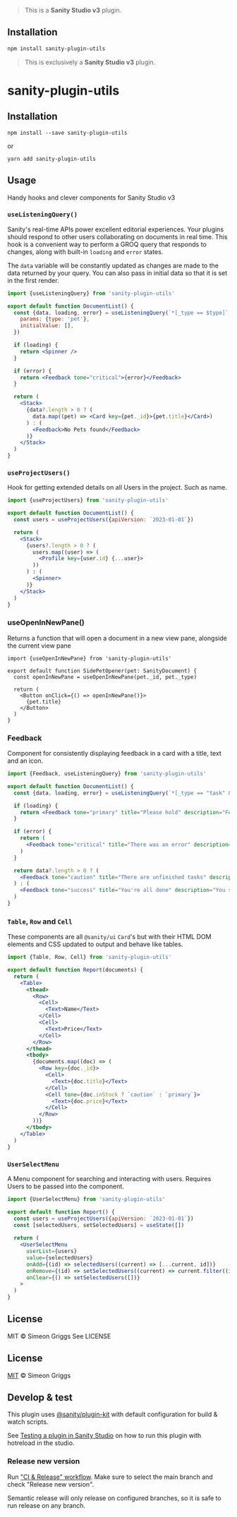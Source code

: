 > This is a **Sanity Studio v3** plugin.

## Installation

```sh
npm install sanity-plugin-utils
```

> This is exclusively a **Sanity Studio v3** plugin.

# sanity-plugin-utils

## Installation

```
npm install --save sanity-plugin-utils
```

or

```
yarn add sanity-plugin-utils
```

## Usage

Handy hooks and clever components for Sanity Studio v3

### `useListeningQuery()`

Sanity's real-time APIs power excellent editorial experiences. Your plugins should respond to other users collaborating on documents in real time. This hook is a convenient way to perform a GROQ query that responds to changes, along with built-in `loading` and `error` states.

The `data` variable will be constantly updated as changes are made to the data returned by your query. You can also pass in initial data so that it is set in the first render.

```jsx
import {useListeningQuery} from 'sanity-plugin-utils'

export default function DocumentList() {
  const {data, loading, error} = useListeningQuery(`*[_type == $type]`, {
    params: {type: 'pet'},
    initialValue: [],
  })

  if (loading) {
    return <Spinner />
  }

  if (error) {
    return <Feedback tone="critical">{error}</Feedback>
  }

  return (
    <Stack>
      {data?.length > 0 ? (
        data.map((pet) => <Card key={pet._id}>{pet.title}</Card>)
      ) : (
        <Feedback>No Pets found</Feedback>
      )}
    </Stack>
  )
}
```

### `useProjectUsers()`

Hook for getting extended details on all Users in the project. Such as name.

```jsx
import {useProjectUsers} from 'sanity-plugin-utils'

export default function DocumentList() {
  const users = useProjectUsers({apiVersion: `2023-01-01`})

  return (
    <Stack>
      {users?.length > 0 ? (
        users.map((user) => (
          <Profile key={user.id} {...user}>
        ))
      ) : (
        <Spinner>
      )}
    </Stack>
  )
}
```

### useOpenInNewPane()

Returns a function that will open a document in a new view pane, alongside the current view pane

```tsx
import {useOpenInNewPane} from 'sanity-plugin-utils'

export default function SidePetOpener(pet: SanityDocument) {
  const openInNewPane = useOpenInNewPane(pet._id, pet._type)

  return (
    <Button onClick={() => openInNewPane()}>
      {pet.title}
    </Button>
  )
}
```

### Feedback

Component for consistently displaying feedback in a card with a title, text and an icon.

```jsx
import {Feedback, useListeningQuery} from 'sanity-plugin-utils'

export default function DocumentList() {
  const {data, loading, error} = useListeningQuery(`*[_type == "task" && !complete]`)

  if (loading) {
    return <Feedback tone="primary" title="Please hold" description="Fetching tasks..." />
  }

  if (error) {
    return (
      <Feedback tone="critical" title="There was an error" description="Please try again later" />
    )
  }

  return data?.length > 0 ? (
    <Feedback tone="caution" title="There are unfinished tasks" description="Please get to work" />
  ) : (
    <Feedback tone="success" title="You're all done" description="You should feel accomplished" />
  )
}
```

### `Table`, `Row` and `Cell`

These components are all `@sanity/ui` `Card`'s but with their HTML DOM elements and CSS updated to output and behave like tables.

```jsx
import {Table, Row, Cell} from 'sanity-plugin-utils'

export default function Report(documents) {
  return (
    <Table>
      <thead>
        <Row>
          <Cell>
            <Text>Name</Text>
          </Cell>
          <Cell>
            <Text>Price</Text>
          </Cell>
        </Row>
      </thead>
      <tbody>
        {documents.map((doc) => (
          <Row key={doc._id}>
            <Cell>
              <Text>{doc.title}</Text>
            </Cell>
            <Cell tone={doc.inStock ? `caution` : `primary`}>
              <Text>{doc.price}</Text>
            </Cell>
          </Row>
        ))}
      </tbody>
    </Table>
  )
}
```

### `UserSelectMenu`

A Menu component for searching and interacting with users. Requires Users to be passed into the component. 

```jsx
import {UserSelectMenu} from 'sanity-plugin-utils'

export default function Report() {
  const users = useProjectUsers({apiVersion: `2023-01-01`})
  const [selectedUsers, setSelectedUsers] = useState([])
  
  return (
    <UserSelectMenu
      userList={users}
      value={selectedUsers}
      onAdd={(id) => selectedUsers((current) => [...current, id])}
      onRemove={(id) => setSelectedUsers((current) => current.filter((id) => id !== id))}
      onClear={() => setSelectedUsers([])}
    >
  )
}
```

## License

MIT © Simeon Griggs
See LICENSE

## License

[MIT](LICENSE) © Simeon Griggs

## Develop & test

This plugin uses [@sanity/plugin-kit](https://github.com/sanity-io/plugin-kit)
with default configuration for build & watch scripts.

See [Testing a plugin in Sanity Studio](https://github.com/sanity-io/plugin-kit#testing-a-plugin-in-sanity-studio)
on how to run this plugin with hotreload in the studio.

### Release new version

Run ["CI & Release" workflow](https://github.com/SimeonGriggs/sanity-plugin-utils/actions/workflows/main.yml).
Make sure to select the main branch and check "Release new version".

Semantic release will only release on configured branches, so it is safe to run release on any branch.
